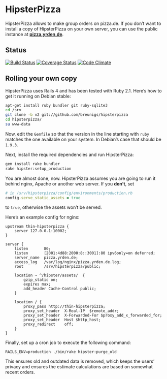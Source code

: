 # HipsterPizza

HipsterPizza allows to make group orders on pizza.de. If you don’t want
to install a copy of HipsterPizza on your own server, you can use the
public instance at **[pizza.yrden.de](http://pizza.yrden.de)**.

## Status

[![Build Status](https://travis-ci.org/breunigs/hipsterpizza.png?branch=v2)](https://travis-ci.org/breunigs/hipsterpizza)
[![Coverage Status](https://coveralls.io/repos/breunigs/hipsterpizza/badge.png?branch=v2)](https://coveralls.io/r/breunigs/hipsterpizza?branch=v2)
[![Code Climate](https://codeclimate.com/github/breunigs/hipsterpizza.png?branch=v2)](https://codeclimate.com/github/breunigs/hipsterpizza?branch=v2)


## Rolling your own copy

HipsterPizza uses Rails 4 and has been tested with Ruby 2.1. Here’s how to get it running on Debian stable:
```bash
apt-get install ruby bundler git ruby-sqlite3
cd /srv
git clone -b v2 git://github.com/breunigs/hipsterpizza
cd hipsterpizza/
su www-data
```

Now, edit the `Gemfile` so that the version in the line starting with
`ruby` matches the one available on your system. In Debian’s case that
should be `1.9.3`.

Next, install the required dependencies and run HipsterPizza:
```bash
gem install rake bundler
rake hipster:setup_production
```

You are almost done, now. HipsterPizza assumes you are going to run it
behind nginx, Apache or another web server. If you **don’t**, set
```ruby
# in /srv/hipsterpizza/config/environments/production.rb
config.serve_static_assets = true
```
to `true`, otherwise the assets won’t be served.

Here’s an example config for nginx:
```
upstream thin-hipsterpizza {
    server 127.0.0.1:10002;
}

server {
    listen       80;
    listen       [2001:4d88:2000:8::3001]:80 ipv6only=on deferred;
    server_name  pizza.yrden.de;
    access_log   /var/log/nginx/pizza.yrden.de.log;
    root         /srv/hipsterpizza/public;

    location ~ ^/hipster/assets/  {
        gzip_static on;
        expires max;
        add_header Cache-Control public;
    }

    location / {
        proxy_pass http://thin-hipsterpizza;
        proxy_set_header  X-Real-IP  $remote_addr;
        proxy_set_header  X-Forwarded-For $proxy_add_x_forwarded_for;
        proxy_set_header  Host $http_host;
        proxy_redirect    off;
    }
}
```

Finally, set up a cron job to execute the following command:
```
RAILS_ENV=production ./bin/rake hipster:purge_old
```

This ensures old and outdated data is removed, which keeps the users’
privacy and ensures the estimate calculations are based on somewhat
recent orders.
